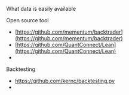 What data is easily available

Open source tool

-   [https://github.com/mementum/backtrader](https://github.com/mementum/backtrader)
-   [https://github.com/QuantConnect/Lean](https://github.com/QuantConnect/Lean)
-







Backtesting
* https://github.com/kernc/backtesting.py
* 